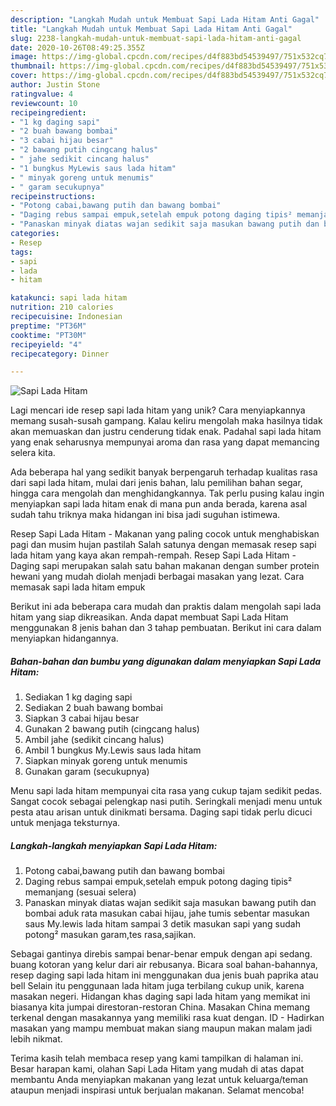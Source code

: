 ```yaml
---
description: "Langkah Mudah untuk Membuat Sapi Lada Hitam Anti Gagal"
title: "Langkah Mudah untuk Membuat Sapi Lada Hitam Anti Gagal"
slug: 2238-langkah-mudah-untuk-membuat-sapi-lada-hitam-anti-gagal
date: 2020-10-26T08:49:25.355Z
image: https://img-global.cpcdn.com/recipes/d4f883bd54539497/751x532cq70/sapi-lada-hitam-foto-resep-utama.jpg
thumbnail: https://img-global.cpcdn.com/recipes/d4f883bd54539497/751x532cq70/sapi-lada-hitam-foto-resep-utama.jpg
cover: https://img-global.cpcdn.com/recipes/d4f883bd54539497/751x532cq70/sapi-lada-hitam-foto-resep-utama.jpg
author: Justin Stone
ratingvalue: 4
reviewcount: 10
recipeingredient:
- "1 kg daging sapi"
- "2 buah bawang bombai"
- "3 cabai hijau besar"
- "2 bawang putih cingcang halus"
- " jahe sedikit cincang halus"
- "1 bungkus MyLewis saus lada hitam"
- " minyak goreng untuk menumis"
- " garam secukupnya"
recipeinstructions:
- "Potong cabai,bawang putih dan bawang bombai"
- "Daging rebus sampai empuk,setelah empuk potong daging tipis² memanjang (sesuai selera)"
- "Panaskan minyak diatas wajan sedikit saja masukan bawang putih dan bombai aduk rata masukan cabai hijau, jahe tumis sebentar masukan saus My.lewis lada hitam sampai 3 detik masukan sapi yang sudah potong² masukan garam,tes rasa,sajikan."
categories:
- Resep
tags:
- sapi
- lada
- hitam

katakunci: sapi lada hitam 
nutrition: 210 calories
recipecuisine: Indonesian
preptime: "PT36M"
cooktime: "PT30M"
recipeyield: "4"
recipecategory: Dinner

---
```



![Sapi Lada Hitam](https://img-global.cpcdn.com/recipes/d4f883bd54539497/751x532cq70/sapi-lada-hitam-foto-resep-utama.jpg)

Lagi mencari ide resep sapi lada hitam yang unik? Cara menyiapkannya memang susah-susah gampang. Kalau keliru mengolah maka hasilnya tidak akan memuaskan dan justru cenderung tidak enak. Padahal sapi lada hitam yang enak seharusnya mempunyai aroma dan rasa yang dapat memancing selera kita.

Ada beberapa hal yang sedikit banyak berpengaruh terhadap kualitas rasa dari sapi lada hitam, mulai dari jenis bahan, lalu pemilihan bahan segar, hingga cara mengolah dan menghidangkannya. Tak perlu pusing kalau ingin menyiapkan sapi lada hitam enak di mana pun anda berada, karena asal sudah tahu triknya maka hidangan ini bisa jadi suguhan istimewa.

Resep Sapi Lada Hitam - Makanan yang paling cocok untuk menghabiskan pagi dan musim hujan pastilah Salah satunya dengan memasak resep sapi lada hitam yang kaya akan rempah-rempah. Resep Sapi Lada Hitam - Daging sapi merupakan salah satu bahan makanan dengan sumber protein hewani yang mudah diolah menjadi berbagai masakan yang lezat. Cara memasak sapi lada hitam empuk


Berikut ini ada beberapa cara mudah dan praktis dalam mengolah sapi lada hitam yang siap dikreasikan. Anda dapat membuat Sapi Lada Hitam menggunakan 8 jenis bahan dan 3 tahap pembuatan. Berikut ini cara dalam menyiapkan hidangannya.

<!--inarticleads1-->

##### Bahan-bahan dan bumbu yang digunakan dalam menyiapkan Sapi Lada Hitam:

1. Sediakan 1 kg daging sapi
1. Sediakan 2 buah bawang bombai
1. Siapkan 3 cabai hijau besar
1. Gunakan 2 bawang putih (cingcang halus)
1. Ambil  jahe (sedikit cincang halus)
1. Ambil 1 bungkus My.Lewis saus lada hitam
1. Siapkan  minyak goreng untuk menumis
1. Gunakan  garam (secukupnya)


Menu sapi lada hitam mempunyai cita rasa yang cukup tajam sedikit pedas. Sangat cocok sebagai pelengkap nasi putih. Seringkali menjadi menu untuk pesta atau arisan untuk dinikmati bersama. Daging sapi tidak perlu dicuci untuk menjaga teksturnya. 

<!--inarticleads2-->

##### Langkah-langkah menyiapkan Sapi Lada Hitam:

1. Potong cabai,bawang putih dan bawang bombai
1. Daging rebus sampai empuk,setelah empuk potong daging tipis² memanjang (sesuai selera)
1. Panaskan minyak diatas wajan sedikit saja masukan bawang putih dan bombai aduk rata masukan cabai hijau, jahe tumis sebentar masukan saus My.lewis lada hitam sampai 3 detik masukan sapi yang sudah potong² masukan garam,tes rasa,sajikan.


Sebagai gantinya direbis sampai benar-benar empuk dengan api sedang. buang kotoran yang kelur dari air rebusanya. Bicara soal bahan-bahannya, resep daging sapi lada hitam ini menggunakan dua jenis buah paprika atau bell Selain itu penggunaan lada hitam juga terbilang cukup unik, karena masakan negeri. Hidangan khas daging sapi lada hitam yang memikat ini biasanya kita jumpai direstoran-restoran China. Masakan China memang terkenal dengan masakannya yang memiliki rasa kuat dengan. ID - Hadirkan masakan yang mampu membuat makan siang maupun makan malam jadi lebih nikmat. 

Terima kasih telah membaca resep yang kami tampilkan di halaman ini. Besar harapan kami, olahan Sapi Lada Hitam yang mudah di atas dapat membantu Anda menyiapkan makanan yang lezat untuk keluarga/teman ataupun menjadi inspirasi untuk berjualan makanan. Selamat mencoba!
